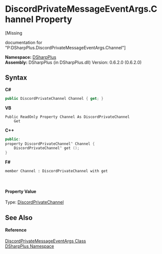 # DiscordPrivateMessageEventArgs.Channel Property 
 

\[Missing <summary> documentation for "P:DSharpPlus.DiscordPrivateMessageEventArgs.Channel"\]

**Namespace:**&nbsp;<a href="503971eb-de5e-a570-9922-de9500a9b1cc">DSharpPlus</a><br />**Assembly:**&nbsp;DSharpPlus (in DSharpPlus.dll) Version: 0.6.2.0 (0.6.2.0)

## Syntax

**C#**<br />
``` C#
public DiscordPrivateChannel Channel { get; }
```

**VB**<br />
``` VB
Public ReadOnly Property Channel As DiscordPrivateChannel
	Get
```

**C++**<br />
``` C++
public:
property DiscordPrivateChannel^ Channel {
	DiscordPrivateChannel^ get ();
}
```

**F#**<br />
``` F#
member Channel : DiscordPrivateChannel with get

```

<br />

#### Property Value
Type: <a href="54695c30-69dc-fac7-3b0b-32cf1ab388dc">DiscordPrivateChannel</a>

## See Also


#### Reference
<a href="659d81f4-dc88-a4ce-fe23-a59b5ee17cf2">DiscordPrivateMessageEventArgs Class</a><br /><a href="503971eb-de5e-a570-9922-de9500a9b1cc">DSharpPlus Namespace</a><br />